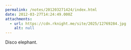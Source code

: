 ```yaml
---
permalink: /notes/201203271424/index.html
date: 2012-03-27T14:24:49.000Z
attachments:
  - url: https://cdn.rknight.me/site/2025/12769284.jpg
    alt: null
---
```


Disco elephant.
